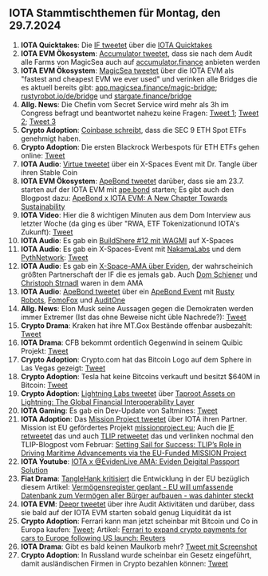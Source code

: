 ## IOTA Stammtischthemen für Montag, den 29.7.2024

1. **IOTA Quicktakes**: Die [IF tweetet](https://x.com/iota/status/1815315252206018973) über die [IOTA Quicktakes](https://x.com/iota/status/1815315252206018973)
2. **IOTA EVM Ökosystem**: [Accumulator tweetet](https://x.com/ACCU_DeFi/status/1815373040860930311), dass sie nach dem Audit alle Farms von MagicSea auch auf [accumulator.finance](https://www.accumulator.finance/) anbieten werden
3. **IOTA EVM Ökosystem**: [MagicSea tweetet](https://x.com/MagicSeaDEX/status/1815630315878068225) über die IOTA EVM  als "fastest and cheapest EVM we ever used" und verinken alle Bridges die es aktuell bereits gibt: [app.magicsea.finance/magic-bridge](https://app.magicsea.finance/magic-bridge); [rustyrobot.io/de/bridge](https://www.rustyrobot.io/de/bridge) und [stargate.finance/bridge](https://stargate.finance/bridge)
4. **Allg. News**: Die Chefin vom Secret Service wird mehr als 3h im Congress befragt und beantwortet nahezu keine Fragen: [Tweet 1](https://x.com/Motabhai012/status/1815452774047297638); [Tweet 2](https://x.com/MJTruthUltra/status/1815449408840102061); [Tweet 3](https://x.com/phi_ci/status/1815429265531248787)
5. **Crypto Adoption**: [Coinbase schreibt](https://x.com/coinbase/status/1815525645318778894), dass die SEC 9 ETH Spot ETFs genehmigt haben.
6. **Crypto Adoption**: Die ersten Blackrock Werbespots für ETH ETFs gehen online: [Tweet](https://x.com/RadarHits/status/1815674577726406748)
7. **IOTA Audio**: [Virtue tweetet](https://x.com/Virtue_Money/status/1815716483663581537) über ein X-Spaces Event mit Dr. Tangle über ihren Stable Coin
8. **IOTA EVM Ökosystem**: [ApeBond tweetet](https://x.com/ApeBond/status/1815737437995295036) darüber, dass sie am 23.7. starten auf der IOTA EVM mit [ape.bond](https://ape.bond/) starten; Es gibt auch den Blogpost dazu: [ApeBond x IOTA EVM: A New Chapter Towards Sustainability](https://apebond.medium.com/apebond-x-iota-evm-a-new-chapter-towards-sustainability-52efaefdb0a2)
9. **IOTA Video**: Hier die 8 wichtigen Minuten aus dem Dom Interview aus letzter Woche (da ging es über "RWA, ETF Tokenizationund IOTA's Zukunft): [Tweet](https://x.com/moonbaklava/status/1815443693861745006)
10. **IOTA Audio**: Es gab ein [BuildShere #12 mit WAGMI](https://x.com/iota/status/1814253864159166719) auf X-Spaces
11. **IOTA Audio**: Es gab ein X-Spaces-Event mit [NakamaLabs](https://x.com/Nakama_Labs) und dem [PythNetwork](https://x.com/PythNetwork): [Tweet](https://x.com/Nakama_Labs/status/1813923686140739743)
12. **IOTA Audio**: Es gab ein [X-Space-AMA über Eviden](https://x.com/iota/status/1815778229283664187), der wahrscheinich größten Partnerschaft der IF die es jemals gab. Auch [Dom Schiener](https://x.com/DomSchiener) und [Christoph Strnadl](https://x.com/archimate) waren in dem AMA
13. **IOTA Audio**: [ApeBond tweetet](https://x.com/ApeBond/status/1815794010713108648) über ein [ApeBond Event](http://apebond.click/BwP-16) mit [Rusty Robots](https://x.com/RustyRobotCC), [FomoFox](https://x.com/FOMO_Fox) und [AuditOne](https://x.com/auditone_dao)
14. **Allg. News**: Elon Musk seine Aussagen gegen die Demokraten werden immer Extremer (Ist das ohne Beweise nicht üble Nachrede?): [Tweet](https://x.com/elonmusk/status/1815929451256979636)
15. **Crypto Drama**: Kraken hat ihre MT.Gox Bestände offenbar ausbezahlt: [Tweet](https://x.com/BitcoinNewsCom/status/1815886159907807586)
16. **IOTA Drama**: CFB bekommt ordentlich Gegenwind in seinem Quibic Projekt: [Tweet](https://x.com/DesheShai/status/1815708997309149262)
17. **Crypto Adoption**: Crypto.com hat das Bitcoin Logo auf dem Sphere in Las Vegas gezeigt: [Tweet](https://x.com/muneeb/status/1815767215624401379)
18. **Crypto Adoption**: Tesla hat keine Bitcoins verkauft und besitzt $640M in Bitcoin: [Tweet](https://x.com/BTC_Archive/status/1815850373032112156)
19. **Crypto Adoption**: [Lightning Labs tweetet](https://x.com/lightning/status/1815768786752164213) über [Taproot Assets on Lightning: The Global Financial Interoperability Layer](https://lightning.engineering/posts/2024-07-23-taproot-assets-LN/)
20. **IOTA Gaming**: Es gab ein Dev-Update von Saltmines: [Tweet](https://x.com/SaltminesRoy/status/1815781633628516442)
21. **IOTA Adoption**: Das [Mission Project tweetet](https://x.com/ProjectMission/status/1816029485302501848) über IOTA ihren Partner. Mission ist EU gefördertes Projekt [missionproject.eu](https://missionproject.eu/); Auch die [IF retweetet](https://x.com/iota/status/1816057094732206319) das und auch [TLIP retweetet](https://x.com/TLIP_io/status/1816050875804098634) das und verlinken nochmal den TLIP-Blogpost vom Februar: [Setting Sail for Success: TLIP’s Role in Driving Maritime Advancements via the EU-Funded MISSION Project](https://medium.com/@tlip.io/setting-sail-for-success-tlips-role-in-driving-maritime-advancements-via-the-eu-funded-mission-269a4e1d8164)
22. **IOTA Youtube**: [IOTA x @EvidenLive AMA: Eviden Deigital Passport Solution](https://www.youtube.com/watch?v=MWf1k8VSYPw)
23. **Fiat Drama**: [TangleHank kritisiert](https://x.com/TangleHank/status/1815980709841903848) die Entwicklung in der EU bezüglich diesem Artikel: [Vermögensregister geplant - EU will umfassende Datenbank zum Vermögen aller Bürger aufbauen - was dahinter steckt](https://www.focus.de/experts/vermoegensregister-geplant-eu-will-umfassende-datenbank-zum-vermoegen-aller-buerger-aufbauen-was-dahinter-steckt_id_260158959.html)
24. **IOTA EVM**: [Deepr tweetet](https://x.com/DeeprFinance/status/1815775284601278920) über ihre Audit Aktivitäten und darüber, dass sie bald auf der IOTA EVM starten sobald genug Liquidität da ist
25. **Crypto Adoption**: Ferrari kann man jetzt scheinbar mit Bitcoin und Co in Europa kaufen: [Tweet](https://x.com/BTC_Archive/status/1816076213695262907); Artikel: [Ferrari to expand crypto payments for cars to Europe following US launch: Reuters](https://www.theblock.co/post/307173/ferrari-crypto-payments-europe)
26. **IOTA Drama**: Gibt es bald keinen Maulkorb mehr? [Tweet mit Screenshot](https://x.com/Vrom14286662/status/1816064173786222670)
27. **Crypto Adoption**: In Russland wurde scheinbar ein Gesetz eingeführt, damit ausländischen Firmen in Crypto bezahlen können: [Tweet](https://x.com/WealthMastery_/status/1816099437397049826)
